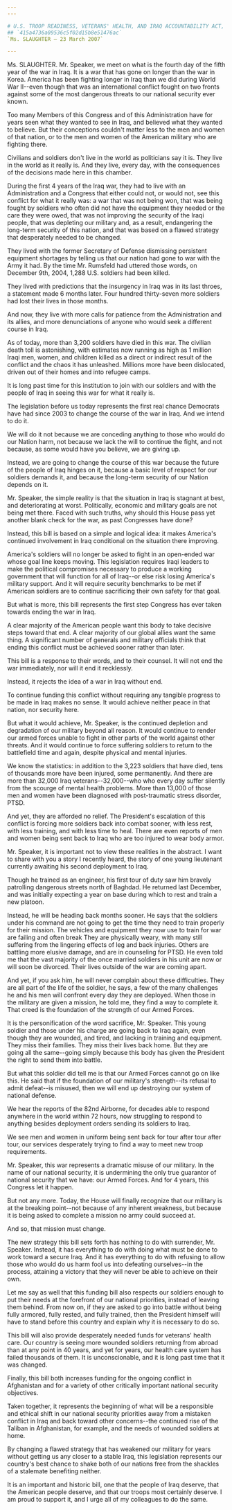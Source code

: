 ```yaml
---
---

# U.S. TROOP READINESS, VETERANS' HEALTH, AND IRAQ ACCOUNTABILITY ACT,
## `415a4736a09536c5f02d15b8e51476ac`
`Ms. SLAUGHTER — 23 March 2007`

---
```



Ms. SLAUGHTER. Mr. Speaker, we meet on what is the fourth day of the 
fifth year of the war in Iraq. It is a war that has gone on longer than 
the war in Korea. America has been fighting longer in Iraq than we did 
during World War II--even though that was an international conflict 
fought on two fronts against some of the most dangerous threats to our 
national security ever known.

Too many Members of this Congress and of this Administration have for 
years seen what they wanted to see in Iraq, and believed what they 
wanted to believe. But their conceptions couldn't matter less to the 
men and women of that nation, or to the men and women of the American 
military who are fighting there.

Civilians and soldiers don't live in the world as politicians say it 
is. They live in the world as it really is. And they live, every day, 
with the consequences of the decisions made here in this chamber.

During the first 4 years of the Iraq war, they had to live with an 
Administration and a Congress that either could not, or would not, see 
this conflict for what it really was: a war that was not being won, 
that was being fought by soldiers who often did not have the equipment 
they needed or the care they were owed, that was not improving the 
security of the Iraqi people, that was depleting our military and, as a 
result, endangering the long-term security of this nation, and that was 
based on a flawed strategy that desperately needed to be changed.

They lived with the former Secretary of Defense dismissing persistent 
equipment shortages by telling us that our nation had gone to war with 
the Army it had. By the time Mr. Rumsfeld had uttered those words, on 
December 9th, 2004, 1,288 U.S. soldiers had been killed.

They lived with predictions that the insurgency in Iraq was in its 
last throes, a statement made 6 months later. Four hundred thirty-seven 
more soldiers had lost their lives in those months.

And now, they live with more calls for patience from the 
Administration and its allies, and more denunciations of anyone who 
would seek a different course in Iraq.

As of today, more than 3,200 soldiers have died in this war. The 
civilian death toll is astonishing, with estimates now running as high 
as 1 million Iraqi men, women, and children killed as a direct or 
indirect result of the conflict and the chaos it has unleashed. 
Millions more have been dislocated, driven out of their homes and into 
refugee camps.

It is long past time for this institution to join with our soldiers 
and with the people of Iraq in seeing this war for what it really is.

The legislation before us today represents the first real chance 
Democrats have had since 2003 to change the course of the war in Iraq. 
And we intend to do it.

We will do it not because we are conceding anything to those who 
would do our Nation harm, not because we lack the will to continue the 
fight, and not because, as some would have you believe, we are giving 
up.

Instead, we are going to change the course of this war because the 
future of the people of Iraq hinges on it, because a basic level of 
respect for our soldiers demands it, and because the long-term security 
of our Nation depends on it.



Mr. Speaker, the simple reality is that the situation in Iraq is 
stagnant at best, and deteriorating at worst. Politically, economic and 
military goals are not being met there. Faced with such truths, why 
should this House pass yet another blank check for the war, as past 
Congresses have done?

Instead, this bill is based on a simple and logical idea: it makes 
America's continued involvement in Iraq conditional on the situation 
there improving.

America's soldiers will no longer be asked to fight in an open-ended 
war whose goal line keeps moving. This legislation requires Iraqi 
leaders to make the political compromises necessary to produce a 
working government that will function for all of Iraq--or else risk 
losing America's military support. And it will require security 
benchmarks to be met if American soldiers are to continue sacrificing 
their own safety for that goal.

But what is more, this bill represents the first step Congress has 
ever taken towards ending the war in Iraq.

A clear majority of the American people want this body to take 
decisive steps toward that end. A clear majority of our global allies 
want the same thing. A significant number of generals and military 
officials think that ending this conflict must be achieved sooner 
rather than later.

This bill is a response to their words, and to their counsel. It will 
not end the war immediately, nor will it end it recklessly.

Instead, it rejects the idea of a war in Iraq without end.

To continue funding this conflict without requiring any tangible 
progress to be made in Iraq makes no sense. It would achieve neither 
peace in that nation, nor security here.

But what it would achieve, Mr. Speaker, is the continued depletion 
and degradation of our military beyond all reason. It would continue to 
render our armed forces unable to fight in other parts of the world 
against other threats. And it would continue to force suffering 
soldiers to return to the battlefield time and again, despite physical 
and mental injuries.

We know the statistics: in addition to the 3,223 soldiers that have 
died, tens of thousands more have been injured, some permanently. And 
there are more than 32,000 Iraq veterans--32,000--who who every day 
suffer silently from the scourge of mental health problems. More than 
13,000 of those men and women have been diagnosed with post-traumatic 
stress disorder, PTSD.


And yet, they are afforded no relief. The President's escalation of 
this conflict is forcing more soldiers back into combat sooner, with 
less rest, with less training, and with less time to heal. There are 
even reports of men and women being sent back to Iraq who are too 
injured to wear body armor.

Mr. Speaker, it is important not to view these realities in the 
abstract. I want to share with you a story I recently heard, the story 
of one young lieutenant currently awaiting his second deployment to 
Iraq.

Though he trained as an engineer, his first tour of duty saw him 
bravely patrolling dangerous streets north of Baghdad. He returned last 
December, and was initially expecting a year on base during which to 
rest and train a new platoon.

Instead, he will be heading back months sooner. He says that the 
soldiers under his command are not going to get the time they need to 
train properly for their mission. The vehicles and equipment they now 
use to train for war are failing and often break They are physically 
weary, with many still suffering from the lingering effects of leg and 
back injuries. Others are battling more elusive damage, and are in 
counseling for PTSD. He even told me that the vast majority of the once 
married soldiers in his unit are now or will soon be divorced. Their 
lives outside of the war are coming apart.

And yet, if you ask him, he will never complain about these 
difficulties. They are all part of the life of the soldier, he says, a 
few of the many challenges he and his men will confront every day they 
are deployed. When those in the military are given a mission, he told 
me, they find a way to complete it. That creed is the foundation of the 
strength of our Armed Forces.

It is the personification of the word sacrifice, Mr. Speaker. This 
young soldier and those under his charge are going back to Iraq again, 
even though they are wounded, and tired, and lacking in training and 
equipment. They miss their families. They miss their lives back home. 
But they are going all the same--going simply because this body has 
given the President the right to send them into battle.

But what this soldier did tell me is that our Armed Forces cannot go 
on like this. He said that if the foundation of our military's 
strength--its refusal to admit defeat--is misused, then we will end up 
destroying our system of national defense.

We hear the reports of the 82nd Airborne, for decades able to respond 
anywhere in the world within 72 hours, now struggling to respond to 
anything besides deployment orders sending its soldiers to Iraq.

We see men and women in uniform being sent back for tour after tour 
after tour, our services desperately trying to find a way to meet new 
troop requirements.

Mr. Speaker, this war represents a dramatic misuse of our military. 
In the name of our national security, it is undermining the only true 
guarantor of national security that we have: our Armed Forces. And for 
4 years, this Congress let it happen.

But not any more. Today, the House will finally recognize that our 
military is at the breaking point--not because of any inherent 
weakness, but because it is being asked to complete a mission no army 
could succeed at.

And so, that mission must change.

The new strategy this bill sets forth has nothing to do with 
surrender, Mr. Speaker. Instead, it has everything to do with doing 
what must be done to work toward a secure Iraq. And it has everything 
to do with refusing to allow those who would do us harm fool us into 
defeating ourselves--in the process, attaining a victory that they will 
never be able to achieve on their own.

Let me say as well that this funding bill also respects our soldiers 
enough to put their needs at the forefront of our national priorities, 
instead of leaving them behind. From now on, if they are asked to go 
into battle without being fully armored, fully rested, and fully 
trained, then the President himself will have to stand before this 
country and explain why it is necessary to do so.

This bill will also provide desperately needed funds for veterans' 
health care. Our country is seeing more wounded soldiers returning from 
abroad than at any point in 40 years, and yet for years, our health 
care system has failed thousands of them. It is unconscionable, and it 
is long past time that it was changed.

Finally, this bill both increases funding for the ongoing conflict in 
Afghanistan and for a variety of other critically important national 
security objectives.

Taken together, it represents the beginning of what will be a 
responsible and ethical shift in our national security priorities away 
from a mistaken conflict in Iraq and back toward other concerns--the 
continued rise of the Taliban in Afghanistan, for example, and the 
needs of wounded soldiers at home.

By changing a flawed strategy that has weakened our military for 
years without getting us any closer to a stable Iraq, this legislation 
represents our country's best chance to shake both of our nations free 
from the shackles of a stalemate benefiting neither.

It is an important and historic bill, one that the people of Iraq 
deserve, that the American people deserve, and that our troops most 
certainly deserve. I am proud to support it, and I urge all of my 
colleagues to do the same.